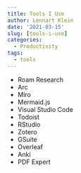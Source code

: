 ```yaml
---
title: Tools I Use
author: Lennart Klein
date: '2021-03-15'
slug: [tools-i-use]
categories:
  - Productivity
tags:
  - tools
---
```


- Roam Research
- Arc
- Miro
- Mermaid.js
- Visual Studio Code
- Todoist
- RStudio
- Zotero
- GSuite
- Overleaf
- Anki
- PDF Expert

